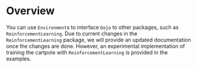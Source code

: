 # Overview

You can use `Environment`s to interface `Dojo` to other packages, such as `ReinforcementLearning`. Due to current changes in the `ReinforcementLearning` package, we will provide an updated documentation once the changes are done.
However, an experimental implementation of training the cartpole with `ReinforcementLearning` is provided in the examples.
